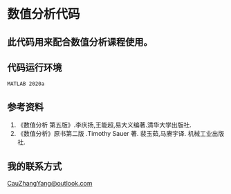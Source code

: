 # 数值分析代码
此代码用来配合数值分析课程使用。
-
## 代码运行环境
 `MATLAB 2020a`
## 参考资料
1. 《数值分析 第五版》.李庆扬,王能超,易大义编著.清华大学出版社.
2. 《数值分析》原书第二版 .Timothy Sauer 著. 裴玉茹,马赓宇译. 机械工业出版社.

## 我的联系方式
CauZhangYang@outlook.com
